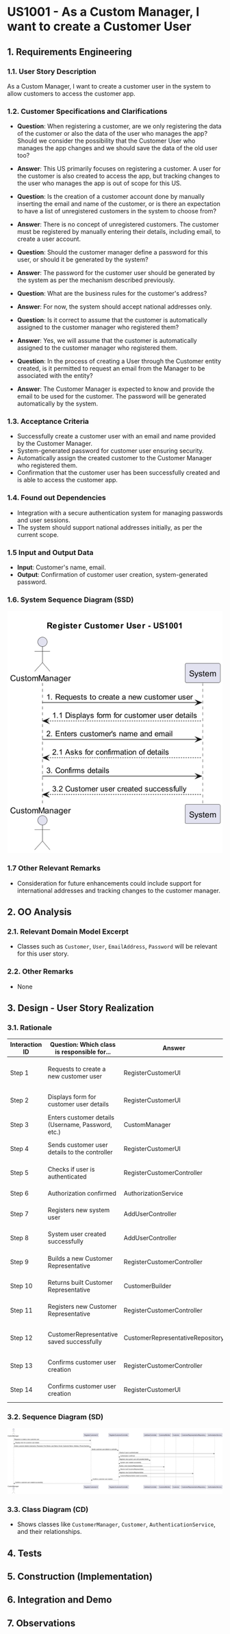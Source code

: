 # US1001 - As a Custom Manager, I want to create a Customer User

## 1. Requirements Engineering

### 1.1. User Story Description

As a Custom Manager, I want to create a customer user in the system to allow customers to access the customer app.

### 1.2. Customer Specifications and Clarifications

- **Question**: When registering a customer, are we only registering the data of the customer or also the data of the user who manages the app? Should we consider the possibility that the Customer User who manages the app changes and we should save the data of the old user too?
- **Answer**: This US primarily focuses on registering a customer. A user for the customer is also created to access the app, but tracking changes to the user who manages the app is out of scope for this US.

- **Question**: Is the creation of a customer account done by manually inserting the email and name of the customer, or is there an expectation to have a list of unregistered customers in the system to choose from?
- **Answer**: There is no concept of unregistered customers. The customer must be registered by manually entering their details, including email, to create a user account.

- **Question**: Should the customer manager define a password for this user, or should it be generated by the system?
- **Answer**: The password for the customer user should be generated by the system as per the mechanism described previously.

- **Question**: What are the business rules for the customer's address?
- **Answer**: For now, the system should accept national addresses only.

- **Question**: Is it correct to assume that the customer is automatically assigned to the customer manager who registered them?
- **Answer**: Yes, we will assume that the customer is automatically assigned to the customer manager who registered them.

- **Question**: In the process of creating a User through the Customer entity created, is it permitted to request an email from the Manager to be associated with the entity?
- **Answer**: The Customer Manager is expected to know and provide the email to be used for the customer. The password will be generated automatically by the system.

### 1.3. Acceptance Criteria

- Successfully create a customer user with an email and name provided by the Customer Manager.
- System-generated password for customer user ensuring security.
- Automatically assign the created customer to the Customer Manager who registered them.
- Confirmation that the customer user has been successfully created and is able to access the customer app.

### 1.4. Found out Dependencies

- Integration with a secure authentication system for managing passwords and user sessions.
- The system should support national addresses initially, as per the current scope.

### 1.5 Input and Output Data

- **Input**: Customer's name, email.
- **Output**: Confirmation of customer user creation, system-generated password.

### 1.6. System Sequence Diagram (SSD)

![img_1.png](03.design/svg/img_1.png)

### 1.7 Other Relevant Remarks

- Consideration for future enhancements could include support for international addresses and tracking changes to the customer manager.

## 2. OO Analysis

### 2.1. Relevant Domain Model Excerpt

- Classes such as `Customer`, `User`, `EmailAddress`, `Password` will be relevant for this user story.

### 2.2. Other Remarks

- None

## 3. Design - User Story Realization


### 3.1. Rationale

| Interaction ID | Question: Which class is responsible for...        | Answer                   | Justification (with patterns)                                                                                  |
|----------------|-------------------------------------------------|-------------------------|------------------------------------------------------------------------------------------------------------|
| Step 1          | Requests to create a new customer user             | RegisterCustomerUI      | The UI is responsible for receiving the request from the CustomManager to create a new customer user.          |
| Step 2          | Displays form for customer user details             | RegisterCustomerUI      | The UI displays the form for CustomManager to enter customer user details.                                    |
| Step 3          | Enters customer details (Username, Password, etc.)   | CustomManager           | The CustomManager provides customer user details to the UI.                                                     |
| Step 4          | Sends customer user details to the controller        | RegisterCustomerUI      | The UI sends the customer user details to the controller for further processing.                               |
| Step 5          | Checks if user is authenticated                       | RegisterCustomerController | The Controller calls the AuthorizationService to check if the user is authenticated.                           |
| Step 6          | Authorization confirmed                               | AuthorizationService   | The AuthorizationService confirms that the user is authenticated.                                            |
| Step 7          | Registers new system user                             | AddUserController       | The AddUserController registers a new system user based on the provided details.                               |
| Step 8          | System user created successfully                      | AddUserController       | The AddUserController confirms successful creation of the system user.                                       |
| Step 9          | Builds a new Customer Representative                   | RegisterCustomerController | The Controller calls the CustomerBuilder to create a new Customer Representative.                            |
| Step 10         | Returns built Customer Representative                   | CustomerBuilder         | The CustomerBuilder returns the newly created Customer Representative to the controller.                     |
| Step 11         | Registers new Customer Representative                   | RegisterCustomerController | The Controller registers the new Customer Representative in the CustomerRepresentativeRepository.           |
| Step 12         | CustomerRepresentative saved successfully                | CustomerRepresentativeRepository | The CustomerRepresentativeRepository confirms successful registration of the new Customer Representative.   |
| Step 13         | Confirms customer user creation                         | RegisterCustomerController | The Controller informs the UI of the successful creation of the customer user.                                 |
| Step 14         | Confirms customer user creation                         | RegisterCustomerUI      | The UI confirms to the CustomManager that the customer user was created successfully.                           |


### 3.2. Sequence Diagram (SD)

![img.png](01.requirements-engineering/svg/img.png)

### 3.3. Class Diagram (CD)

- Shows classes like `CustomerManager`, `Customer`, `AuthenticationService`, and their relationships.

## 4. Tests 


## 5. Construction (Implementation)


## 6. Integration and Demo 



## 7. Observations


